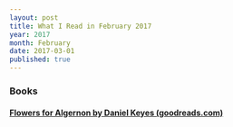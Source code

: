 ```yaml
---
layout: post
title: What I Read in February 2017
year: 2017
month: February
date: 2017-03-01
published: true
---
```


### Books

#### [Flowers for Algernon by Daniel Keyes (goodreads.com)](https://www.goodreads.com/book/show/18373)